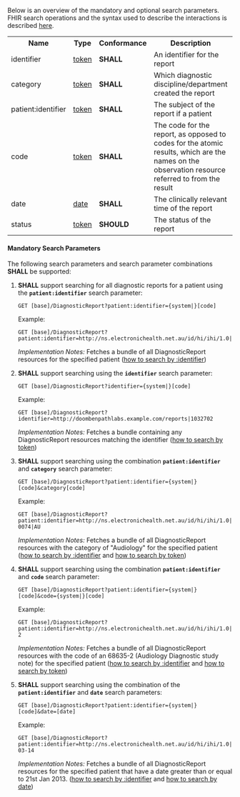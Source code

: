 Below is an overview of the mandatory and optional search parameters. FHIR search operations and the syntax used to describe the interactions is described <a href="http://hl7.org/fhir/R4/search.html">here</a>.

<table class="list" width="100%">
<tbody>
  <tr>
    <th>Name</th>
    <th>Type</th>
    <th>Conformance</th>
    <th>Description</th>
    <th>Path</th>
  </tr>
  <tr>
        <td>identifier</td>
        <td><a href="http://hl7.org/fhir/search.html#token">token</a></td>
        <td><b>SHALL</b></td>
        <td>An identifier for the report</td>
        <td>DiagnosticReport.identifier</td>
  </tr>
  <tr>
        <td>category</td>
        <td><a href="http://hl7.org/fhir/search.html#token">token</a></td>
        <td><b>SHALL</b></td>
        <td>Which diagnostic discipline/department created the report</td>
        <td>DiagnosticReport.category</td>
  </tr>
  <tr>
        <td>patient:identifier</td>
        <td><a href="https://build.fhir.org/search.html#token">token</a></td>
        <td><b>SHALL</b></td>
        <td>The subject of the report if a patient</td>
        <td>DiagnosticReport.subject.identifier</td>
  </tr>
  <tr>
        <td>code</td>
        <td><a href="http://hl7.org/fhir/search.html#token">token</a></td>
        <td><b>SHALL</b></td>
        <td>The code for the report, as opposed to codes for the atomic results, which are the names on the observation resource referred to from the result</td>
        <td>DiagnosticReport.code</td>
  </tr>
  <tr>
        <td>date</td>
        <td><a href="http://hl7.org/fhir/search.html#date">date</a></td>
        <td><b>SHALL</b></td>
        <td>The clinically relevant time of the report</td>
        <td>DiagnosticReport.effective</td>
  </tr>
  <tr>
        <td>status</td>
        <td><a href="https://build.fhir.org/search.html#token">token</a></td>        
        <td><b>SHOULD</b></td>
        <td>The status of the report</td>
        <td>DiagnosticReport.status</td>
  </tr>
 </tbody>
</table>


#### Mandatory Search Parameters

The following search parameters and search parameter combinations **SHALL** be supported:

1. **SHALL** support searching for all diagnostic reports for a patient using the **`patient:identifier`** search parameter:

    `GET [base]/DiagnosticReport?patient:identifier={system|}[code]`

    Example:
    ~~~
    GET [base]/DiagnosticReport?patient:identifier=http://ns.electronichealth.net.au/id/hi/ihi/1.0|8003608000228437
    ~~~
    *Implementation Notes:* Fetches a bundle of all DiagnosticReport resources for the specified patient ([how to search by :identifier](http://hl7.org/fhir/R4/search.html#reference))


1. **SHALL** support searching using the **`identifier`** search parameter:

     `GET [base]/DiagnosticReport?identifier={system|}[code]`

    Example:
    ~~~
    GET [base]/DiagnosticReport?identifier=http://doombenpathlabs.example.com/reports|1032702
    ~~~
     *Implementation Notes:* Fetches a bundle containing any DiagnosticReport resources matching the identifier ([how to search by token](http://hl7.org/fhir/search.html#token))


1. **SHALL** support searching using the combination **`patient:identifier`** and **`category`** search parameter:

    `GET [base]/DiagnosticReport?patient:identifier={system|}[code]&category[code]`

    Example:
    ~~~
    GET [base]/DiagnosticReport?patient:identifier=http://ns.electronichealth.net.au/id/hi/ihi/1.0|8003608000228437&category=http://terminology.hl7.org/CodeSystem/v2-0074|AU
    ~~~
    *Implementation Notes:* Fetches a bundle of all DiagnosticReport resources with the category of "Audiology" for the specified patient ([how to search by :identifier](http://hl7.org/fhir/R4/search.html#reference) and [how to search by token](http://hl7.org/fhir/search.html#token))


1. **SHALL** support searching using the combination **`patient:identifier`** and **`code`** search parameter:

    `GET [base]/DiagnosticReport?patient:identifier={system|}[code]&code={system|}[code]`

    Example:
    ~~~
    GET [base]/DiagnosticReport?patient:identifier=http://ns.electronichealth.net.au/id/hi/ihi/1.0|8003608000228437&code=http://loinc.org|68635-2
    ~~~
    *Implementation Notes:* Fetches a bundle of all DiagnosticReport resources with the code of an 68635-2 (Audiology Diagnostic study note) for the specified patient ([how to search by :identifier](http://hl7.org/fhir/R4/search.html#reference) and [how to search by token](http://hl7.org/fhir/search.html#token))


1. **SHALL** support searching using the combination of the **`patient:identifier`** and **`date`** search parameters:

    `GET [base]/DiagnosticReport?patient:identifier={system|}[code]&date=[date]`

    Example:
    ~~~
    GET [base]/DiagnosticReport?patient:identifier=http://ns.electronichealth.net.au/id/hi/ihi/1.0|8003608000228437&date=ge2013-03-14
    ~~~
    *Implementation Notes:* Fetches a bundle of all DiagnosticReport resources for the specified patient that have a date greater than or equal to 21st Jan 2013. ([how to search by :identifier](http://hl7.org/fhir/R4/search.html#reference) and [how to search by date](http://hl7.org/fhir/R4/search.html#date))